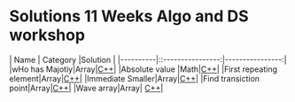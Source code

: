 # Solutions 11 Weeks Algo and DS workshop


|    Name  |  Category         |Solution        |
|----------|::----------------:|----------------:|
|wHo has Majotiy|Array|[C++](who-has-majority.cpp)|
|Absolute value |Math|[C++](absolute-value.cpp)|
|First repeating element|Array|[C++](first-repeating-element.cpp)|
|Immediate Smaller|Array|[C++](immediate_smaller.cpp)|
|Find transiction point|Array|[C++](find-transiction-point.cpp)|
|Wave array|Array| [C++](wave-array.cpp)|